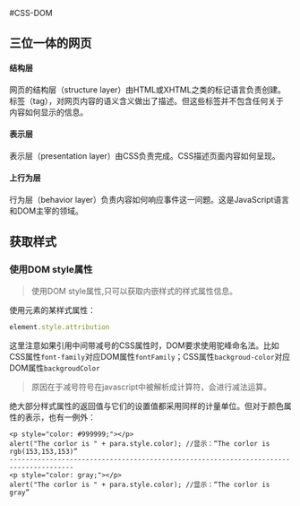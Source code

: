 #CSS-DOM

## 三位一体的网页

#### 结构层
网页的结构层（structure layer）由HTML或XHTML之类的标记语言负责创建。标签（tag），对网页内容的语义含义做出了描述。但这些标签并不包含任何关于内容如何显示的信息。

#### 表示层
表示层（presentation layer）由CSS负责完成。CSS描述页面内容如何呈现。

#### 上行为层

行为层（behavior layer）负责内容如何响应事件这一问题。这是JavaScript语言和DOM主宰的领域。

## 获取样式

### 使用DOM style属性

>使用DOM style属性,只可以获取内嵌样式的样式属性信息。

使用元素的某样式属性：

```javascript
element.style.attribution
```

这里注意如果引用中间带减号的CSS属性时，DOM要求使用驼峰命名法。比如CSS属性`font-family`对应DOM属性`fontFamily`；CSS属性`backgroud-color`对应DOM属性`backgroudColor`

>原因在于减号符号在javascript中被解析成计算符，会进行减法运算。

绝大部分样式属性的返回值与它们的设置值都采用同样的计量单位。但对于颜色属性的表示，也有一例外：

```
<p style="color: #999999;"></p>
alert("The corlor is " + para.style.color); //显示：“The corlor is rgb(153,153,153)”
--------------------------------------------------------------------------------------
<p style="color: gray;"></p>
alert("The corlor is " + para.style.color); //显示：“The corlor is gray”
```



